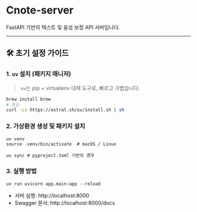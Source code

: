 # Cnote-server

FastAPI 기반의 텍스트 및 음성 보정 API 서버입니다.

---

## 🛠️ 초기 설정 가이드

### 1. `uv` 설치 (패키지 매니저)

> `uv`는 pip + virtualenv 대체 도구로, 빠르고 가볍습니다.

```bash
brew install brew
# 또는
curl -Ls https://astral.sh/uv/install.sh | sh
```

### 2. 가상환경 생성 및 패키지 설치

```
uv venv
source .venv/bin/activate  # macOS / Linux

uv sync # pyproject.toml 기반의 경우
```

### 3. 실행 방법

```
uv run uvicorn app.main:app --reload
```

- 서버 실행: http://localhost:8000
- Swagger 문서: http://localhost:8000/docs
